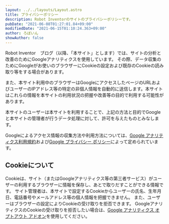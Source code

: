```yaml
---
layout: ../../layouts/Layout.astro
title: プライバシーポリシー
description: Robot Inventorのサイトのプライバシーポリシーです。
pubDate: "2021-06-08T01:27:01.84+09:00"
modifiedDate: "2021-06-15T01:10:24.363+09:00"
author: ろぼいん
showAuthor: false
---
```


Robot Inventor　ブログ（以降、「本サイト」とします）では、サイトの分析と改善のためにGoogleアナリティクスを使用しています。 その際、データ収集のためにGoogleがお使いのブラウザーにCookieの設定および既存のCookieの読み取り等をする場合があります。

また、本サイト利用中のブラウザーはGoogleにアクセスしたページのURLおよびユーザーのIPアドレス等の特定の非個人情報を自動的に送信します。本サイトはこれらの情報を本サイトの利用状況の把握や改善等の目的で利用する可能性があります。

本サイトのユーザーは本サイトを利用することで、上記の方法と目的でGoogleと本サイトの管理者が行うデータ処理に対して、許可を与えたものとみなします。

Googleによるアクセス情報の収集方法や利用方法については、[Google アナリティクス利用規約](https://marketingplatform.google.com/about/analytics/terms/jp/)および[Google プライバシー ポリシー](https://policies.google.com/privacy?hl=ja&gl=jp)によって定められています。

## Cookieについて

Cookieは、サイト（またはGoogleアナリティクス等の第三者サービス）がユーザーの利用するブラウザーに情報を保存し、あとで取りだすことができる情報です。 サイト管理者は、本サイトで設定するCookieからユーザーの氏名、生年月日、電話番号やメールアドレス等の個人情報を把握できません。 また、ユーザーはブラウザーの設定によりCookieの受け取りを拒否できます。 GoogleアナリティクスのCookieの受け取りを拒否したい場合は、[Google アナリティクス オプトアウト アドオン](https://tools.google.com/dlpage/gaoptout)を使用してください。
